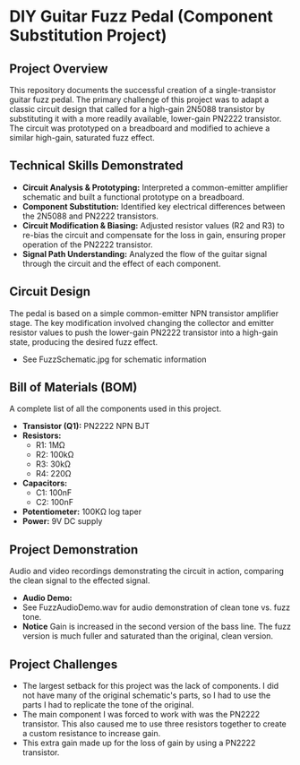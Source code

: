 # DIY Guitar Fuzz Pedal (Component Substitution Project)

## Project Overview

This repository documents the successful creation of a single-transistor guitar fuzz pedal. The primary challenge of this project was to adapt a classic circuit design that called for a high-gain 2N5088 transistor by substituting it with a more readily available, lower-gain PN2222 transistor. The circuit was prototyped on a breadboard and modified to achieve a similar high-gain, saturated fuzz effect.

## Technical Skills Demonstrated

* **Circuit Analysis & Prototyping:** Interpreted a common-emitter amplifier schematic and built a functional prototype on a breadboard.
* **Component Substitution:** Identified key electrical differences between the 2N5088 and PN2222 transistors.
* **Circuit Modification & Biasing:** Adjusted resistor values (R2 and R3) to re-bias the circuit and compensate for the loss in gain, ensuring proper operation of the PN2222 transistor.
* **Signal Path Understanding:** Analyzed the flow of the guitar signal through the circuit and the effect of each component.

## Circuit Design

The pedal is based on a simple common-emitter NPN transistor amplifier stage. The key modification involved changing the collector and emitter resistor values to push the lower-gain PN2222 transistor into a high-gain state, producing the desired fuzz effect.

* See FuzzSchematic.jpg for schematic information

## Bill of Materials (BOM)

A complete list of all the components used in this project.

* **Transistor (Q1):** PN2222 NPN BJT
* **Resistors:**
    * R1: 1MΩ
    * R2: 100kΩ
    * R3: 30kΩ
    * R4: 220Ω
* **Capacitors:**
    * C1: 100nF
    * C2: 100nF
* **Potentiometer:** 100KΩ log taper
* **Power:** 9V DC supply

## Project Demonstration

Audio and video recordings demonstrating the circuit in action, comparing the clean signal to the effected signal.

* **Audio Demo:**
* See FuzzAudioDemo.wav for audio demonstration of clean tone vs. fuzz tone.
* **Notice** Gain is increased in the second version of the bass line. The fuzz version is much fuller and saturated than the original, clean version.

## Project Challenges

* The largest setback for this project was the lack of components. I did not have many of the original schematic's parts, so I had to use the parts I had to replicate the tone of the original.
* The main component I was forced to work with was the PN2222 transistor. This also caused me to use three resistors together to create a custom resistance to increase gain.
* This extra gain made up for the loss of gain by using a PN2222 transistor.
